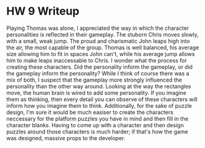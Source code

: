 # HW 9 Writeup

Playing Thomas was alone, I appreciated the way in which the character personalities is reflected in their gameplay. The stuborn Chris moves slowly, with a small, weak jump. The proud and charismatic John leaps high into the air, the most capable of the group. Thomas is well balanced, his average size allowing him to fit in spaces John can't, while his average jump allows him to make leaps inaccessable to Chris. I wonder what the process for creating these characters. Did the personality inform the gameplay, or did the gameplay inform the personality? While I think of course there was a mix of both, I suspect that the gameplay more strongly influenced the personality than the other way around. Looking at the way the rectangles move, the human brain is wired to add some personality. If you imagine them as thinking, then every detail you can observe of these characters will inform how you imagine them to think. Additionally, for the sake of puzzle design, I'm sure it would be much easiser to create the characters neccessary for the platform puzzles you have in mind and then fill in the character blanks. Having to come up with a character and then design puzzles around those characters is much harder; if that's how the game was designed, massive props to the developer.
